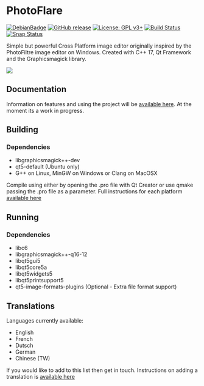 # PhotoFlare

[![DebianBadge](https://badges.debian.net/badges/debian/testing/photoflare/version.svg)](https://packages.debian.org/testing/photoflare)
[![GitHub release](https://img.shields.io/badge/Release-1.5.6-green.svg)](https://github.com/PhotoFlare/photoflare/releases)
[![License: GPL v3+](https://img.shields.io/badge/License-GPL-yellowgreen.svg)](https://www.gnu.org/licenses/gpl-3.0)
[![Build Status](https://travis-ci.org/PhotoFlare/photoflare.svg?branch=master)](https://travis-ci.org/PhotoFlare/photoflare)
[![Snap Status](https://build.snapcraft.io/badge/PhotoFlare/photoflare.svg)](https://build.snapcraft.io/user/PhotoFlare/photoflare)

Simple but powerful Cross Platform image editor originally inspired by the PhotoFiltre image editor on Windows. Created with C++ 17, Qt Framework and the Graphicsmagick library.

<img src="http://photoflare.io/wp-content/uploads/2018/03/CrossPlatform2.png">

## Documentation
Information on features and using the project will be <a href="http://photoflare.io/documentation/">available here</a>. At the moment its a work in progress.

## Building

### Dependencies
- libgraphicsmagick++-dev
- qt5-default (Ubuntu only)
- G++ on Linux, MinGW on Windows or Clang on MacOSX

Compile using either by opening the .pro file with Qt Creator or use qmake passing the .pro file as a parameter. Full instructions for each platform <a href="http://photoflare.io/contributing/building-the-source/">available here</a>

## Running

### Dependencies
- libc6
- libgraphicsmagick++-q16-12
- libqt5gui5
- libqt5core5a
- libqt5widgets5
- libqt5printsupport5
- qt5-image-formats-plugins (Optional - Extra file format support)

## Translations
Languages currently available:

- English
- French
- Dutsch
- German
- Chinese (TW)

If you would like to add to this list then get in touch. Instructions on adding a translation is <a href="http://photoflare.io/contributing/translations/">available here</a>
